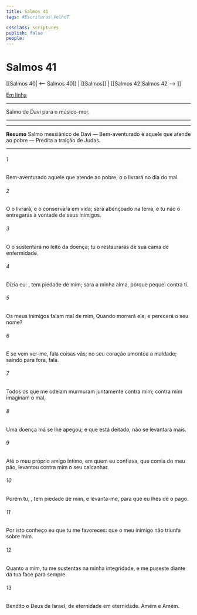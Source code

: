 ```yaml
---
title: Salmos 41
tags: #Escrituras\VelhoT

cssclass: scriptures
publish: false
people:
---
```


# Salmos 41
[[Salmos 40| <-- Salmos 40]] | [[Salmos]] | [[Salmos 42|Salmos 42 --> ]]

[Em linha](https://churchofjesuschrist.org/study/scriptures/ot/ps/41?lang=por)

---
Salmo de Davi para o músico-mor.

---

---
__Resumo__
Salmo messiânico de Davi — Bem-aventurado é aquele que atende ao pobre — Predita a traição de Judas.

---
###### 1 
Bem-aventurado  aquele que atende ao pobre; o  o livrará no dia do mal.

###### 2 
O  o livrará, e o conservará em vida; será abençoado na terra, e tu não o entregarás à vontade de seus inimigos.

###### 3 
O  o sustentará no leito da doença; tu o restaurarás de sua cama de enfermidade.

###### 4 
Dizia eu: , tem piedade de mim; sara a minha alma, porque pequei contra ti.

###### 5 
Os meus inimigos falam mal de mim,  Quando morrerá ele, e perecerá o seu nome?

###### 6 
E se  vem ver-me, fala coisas vãs; no seu coração amontoa a maldade; saindo para fora,  fala.

###### 7 
Todos os que me odeiam murmuram juntamente contra mim; contra mim imaginam o mal, 

###### 8 
Uma doença má se lhe apegou; e  que está deitado, não se levantará mais.

###### 9 
Até o meu próprio amigo íntimo, em quem eu  confiava, que comia do meu pão, levantou contra mim o seu calcanhar.

###### 10 
Porém tu, , tem piedade de mim, e levanta-me, para que eu lhes dê o pago.

###### 11 
Por isto conheço eu que tu me favoreces: que o meu inimigo não triunfa sobre mim.

###### 12 
Quanto a mim, tu me sustentas na minha integridade, e me puseste diante da tua face para sempre.

###### 13 
Bendito  o  Deus de Israel, de eternidade em eternidade. Amém e Amém.


